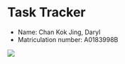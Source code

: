 # Task Tracker

- Name: Chan Kok Jing, Daryl
- Matriculation number: A0183998B

![](https://i.imgur.com/RTnF2X1.png)
